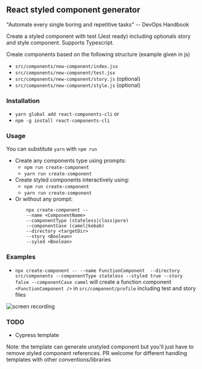 ## React styled component generator

"Automate every single boring and repetitive tasks" -- DevOps Handbook

Create a styled component with test (Jest ready) including optionals story and style
component. Supports Typescript.

Create components based on the following structure (example given in js)
- `src/components/new-component/index.jsx`
- `src/components/new-component/test.jsx`
- `src/components/new-component/story.js` (optional)
- `src/components/new-component/style.js` (optional)

### Installation
- `yarn global add react-components-cli`
or
- `npm -g install react-components-cli`

### Usage
You can substitute `yarn` with `npm run`
- Create any components type using prompts: 
    - `npm run create-component`
    - `yarn run create-component`
- Create styled components interactively using: 
    - `npm run create-component` 
    - `yarn run create-component`
- Or without any prompt: 
    ```
        npx create-component -- 
        --name <ComponentName> 
        --componentType (stateless|class|pure) 
        --componentCase (camel|kebab)
        --directory <targetDir> 
        --story <Boolean>
        --syled <Boolean>
    ```
    
### Examples

- `npx create-component -- --name FunctionComponent  --directory src/components --componentType stateless --styled true --story false --componentCase camel` 
will create a function component `<FunctionComponent />` in `src/component/profile` including test and story files

![screen recording](http://g.recordit.co/XMuQeSSrgy.gif)

### TODO
- Cypress template

Note: the template can generate unstyled component but you'll just have to remove styled component references.
PR welcome for different handling templates with other conventions/libraries
